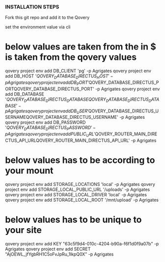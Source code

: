 ### INSTALLATION STEPS

Fork this git repo
and add it to the Qovery

set the environment value via cli

# below values are taken from the in $ is taken from the qovery values

qovery project env add DB_CLIENT 'pg' -p Agrigates
qovery project env add DB_HOST '$QOVERY_DATABASE_DIRECTUS_HOST' -p Agrigates
qovery project env add DB_PORT '$QOVERY_DATABASE_DIRECTUS_PORTQOVERY_DATABASE_DIRECTUS_PORT' -p Agrigates
qovery project env add DB_DATABASE '$QOVERY_DATABASE_DIRECTUS_DATABASEQOVERY_DATABASE_DIRECTUS_DATABASE' -p Agrigates
qovery project env add DB_USER '$QOVERY_DATABASE_DIRECTUS_USERNAMEQOVERY_DATABASE_DIRECTUS_USERNAME' -p Agrigates
qovery project env add DB_PASSWORD '$QOVERY_DATABASE_DIRECTUS_PASSWORD' -p Agrigates
qovery project env add PUBLIC_URL '$QOVERY_ROUTER_MAIN_DIRECTUS_API_URLQOVERY_ROUTER_MAIN_DIRECTUS_API_URL' -p Agrigates

# below values has to be according to your mount

qovery project env add STORAGE_LOCATIONS 'local' -p Agrigates
qovery project env add STORAGE_LOCAL_PUBLIC_URL '/uploads' -p Agrigates
qovery project env add STORAGE_LOCAL_DRIVER 'local' -p Agrigates
qovery project env add STORAGE_LOCAL_ROOT '/mnt/upload' -p Agrigates

# below values has to be unique to your site

qovery project env add KEY "63c5f9d4-010c-4204-b90a-f6f1d0f9a07b" -p Agrigates
qovery project env add SECRET "AjOEWL_jfYgbRH1C5oFvJpRu_1lkpQ0X" -p Agrigates
